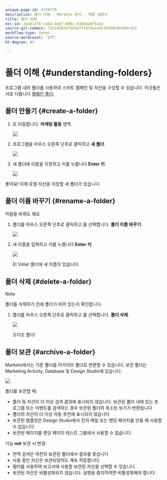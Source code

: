 ```yaml
---
unique-page-id: 4720779
description: 폴더 이해 - Marketo 문서 - 제품 설명서
title: 폴더 이해
exl-id: 2ea914f6-ca64-4e87-806c-93beba075ab2
source-git-commit: 72e1d29347bd5b77107da1e9c30169cb6490c432
workflow-type: tm+mt
source-wordcount: '277'
ht-degree: 0%

---
```


# 폴더 이해 {#understanding-folders}

프로그램 내의 폴더를 사용하여 스마트 캠페인 및 자산을 구성할 수 있습니다. 이것들은 서로 다릅니다 [캠페인 폴더](/help/marketo/product-docs/core-marketo-concepts/miscellaneous/create-new-campaign-folder.md).

## 폴더 만들기 {#create-a-folder}

1. 로 이동합니다. **마케팅 활동** 영역.

   ![](assets/ma.png)

1. 프로그램을 마우스 오른쪽 단추로 클릭하고 **새 폴더**.

   ![](assets/image2015-4-20-18-3a45-3a14.png)

1. 새 폴더에 이름을 지정하고 키를 누릅니다 **Enter 키**.

   ![](assets/image2015-4-20-18-3a46-3a57.png)

좋아요! 이제 로컬 자산을 저장할 새 폴더가 있습니다.

## 폴더 이름 바꾸기 {#rename-a-folder}

마음을 바꿔도 돼요

1. 폴더를 마우스 오른쪽 단추로 클릭하고 를 선택합니다. **폴더 이름 바꾸기**.

   ![](assets/image2015-4-20-18-3a49-3a10.png)

1. 새 이름을 입력하고 키를 누릅니다 **Enter 키**.

   ![](assets/image2015-4-20-18-3a52-3a30.png)

   Et Volia! 폴더에 새 이름이 있습니다.

## 폴더 삭제 {#delete-a-folder}

>[!NOTE]
>
>폴더를 삭제하기 전에 폴더가 비어 있는지 확인합니다.

1. 폴더를 마우스 오른쪽 단추로 클릭하고 를 선택합니다. **폴더 삭제**.

   ![](assets/image2015-4-20-18-3a55-3a51.png)

   오디오 폴더!

## 폴더 보관 {#archive-a-folder}

Marketo에서는 기존 폴더를 아카이브 폴더로 변환할 수 있습니다. 보관 폴더는 Marketing Activity, Database 및 Design Studio에 있습니다.

![](assets/image2015-4-20-19-3a3-3a46.png)

폴더를 보관할 때:

* 폴더 및 자산이 더 이상 검색 결과에 표시되지 않습니다. 보관된 폴더 내에 있는 프로그램 또는 이벤트를 검색하는 경우 보관된 폴더의 축소된 보기가 반환됩니다
* 폴더의 자산이 더 이상 자동 추천에 표시되지 않습니다
* 보관된 템플릿은 Design Studio에서 전자 메일 또는 랜딩 페이지를 만들 때 사용할 수 없습니다
* 보관된 페이지를 랜딩 페이지 테스트 그룹에서 사용할 수 없습니다

기능 **not** 보관 시 변경:

* 전역 검색은 여전히 보관된 폴더에서 결과를 찾습니다
* 사용 중인 자산은 보관되었어도 계속 작동합니다
* 필터를 사용하여 보고서에 사용할 보관된 자산을 선택할 수 있습니다
* 보관된 자산은 비활성화되지 않습니다. 실행을 중지하려면 비활성화해야 합니다
